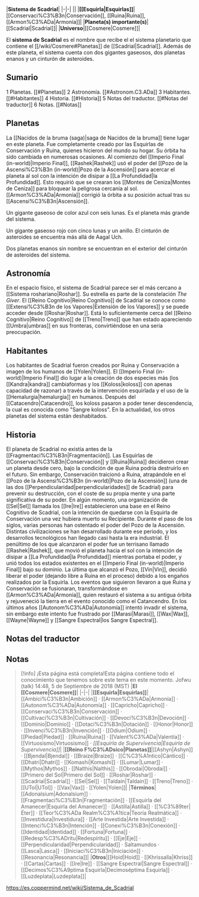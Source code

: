 

|**Sistema de Scadrial**|
|-|-|
||
|**[[Esquirla\|Esquirlas]]**|[[Conservaci%C3%B3n\|Conservación]], [[Ruina\|Ruina]], [[Armon%C3%ADa\|Armonía]]|
|**Planeta(s) importante(s)**|[[Scadrial\|Scadrial]]|
|**Universo**|[[Cosmere\|Cosmere]]|

El **sistema de Scadrial** es el nombre que recibe el el sistema planetario que contiene el [[/wiki/Cosmere#Planetas]] de [[Scadrial\|Scadrial]]. Además de este planeta, el sistema cuenta con dos gigantes gaseosos, dos planetas enanos y un cinturón de asteroides.

## Sumario

1 Planetas. [[#Planetas]] 
2 Astronomía. [[#Astronom.C3.ADa]] 
3 Habitantes. [[#Habitantes]] 
4 Historia. [[#Historia]] 
5 Notas del traductor. [[#Notas del traductor]] 
6 Notas. [[#Notas]] 


## Planetas

La [[Nacidos de la bruma (saga)\|saga de Nacidos de la bruma]] tiene lugar en este planeta. Fue completamente creado por las Esquirlas de Conservación y Ruina, quienes hicieron del mundo su hogar. Su órbita ha sido cambiada en numerosas ocasiones. Al comienzo del [[Imperio Final (in-world)\|Imperio Final]], [[Rashek\|Rashek]] usó el poder del [[Pozo de la Ascensi%C3%B3n (in-world)\|Pozo de la Ascensión]] para acercar el planeta al sol con la intención de disipar a [[La Profundidad\|la Profundidad]]. Esto requirió que se crearan los [[Montes de Ceniza\|Montes de Ceniza]] para bloquear la peligrosa cercanía al sol. [[Armon%C3%ADa\|Armonía]] corrigió la órbita a su posición actual tras su [[Ascensi%C3%B3n\|Ascensión]].


Un gigante gaseoso de color azul con seis lunas. Es el planeta más grande del sistema.


Un gigante gaseoso rojo con cinco lunas y un anillo. El cinturón de asteroides se encuentra más allá de Aagal Uch.


Dos planetas enanos sin nombre se encuentran en el exterior del cinturón de asteroides del sistema.

## Astronomía
En el espacio físico, el sistema de Scadrial parece ser el más cercano a [[Sistema roshariano\|Roshar]]. Su estrella es parte de la constelación *The Giver*. El [[Reino Cognitivo\|Reino Cognitivo]] de Scadrial se conoce como [[Extensi%C3%B3n de los Vapores\|Extensión de los Vapores]] y se puede acceder desde [[Roshar\|Roshar]]. Está lo suficientemente cerca del [[Reino Cognitivo\|Reino Cognitivo]] de [[Treno\|Treno]] que han estado apareciendo [[Umbra\|umbras]] en sus fronteras, convirtiéndose en una seria preocupación.

## Habitantes
Los habitantes de Scadrial fueron creados por Ruina y Conservación a imagen de los humanos de [[Yolen\|Yolen]]. El [[Imperio Final (in-world)\|Imperio Final]] dio lugar a la creación de dos especies más (los [[Kandra\|kandra]] cambiaformas y los [[Koloss\|koloss]] con apenas capacidad de razonar) a través de la intervención esquirlada y el uso de la [[Hemalurgia\|hemalurgia]] en humanos. Después del [[Catacendro\|Catacendro]], los koloss pasaron a poder tener descendencia, la cual es conocida como "Sangre koloss".
En la actualidad, los otros planetas del sistema están deshabitados.

## Historia
El planeta de Scadrial no existía antes de la [[Fragmentaci%C3%B3n\|Fragmentación]]. Las Esquirlas de [[Conservaci%C3%B3n\|Conservación]] y [[Ruina\|Ruina]] decidieron crear un planeta desde cero, bajo la condición de que Ruina podría destruirlo en el futuro. Sin embargo, Conservación traicionó a Ruina, atrapándole en el [[Pozo de la Ascensi%C3%B3n (in-world)\|Pozo de la Ascensión]] (una de las dos [[Perpendicularidad\|perpendicularidades]] de Scadrial) para prevenir su destrucción, con el coste de su propia mente y una parte significativa de su poder.
En algún momento, una organización de [[Sel\|Sel]] llamada los [[Ire\|Ire]] establecieron una base en el Reino Cognitivo de Scadrial, con la intención de quedarse con la Esquirla de Conservación una vez hubiera muerto su Recipiente.
Durante el paso de los siglos, varias personas han ostentado el poder del Pozo de la Ascensión. Distintas civilizaciones se han desarrollado durante ese periodo, y los desarrollos tecnológicos han llegado casi hasta la era industrial. El penúltimo de los que alcanzaron el poder fue un terrisano llamado [[Rashek\|Rashek]], que movió el planeta hacia el sol con la intención de disipar a [[La Profundidad\|la Profundidad]] mientras portaba el poder, y unió todos los estados existentes en el [[Imperio Final (in-world)\|Imperio Final]] bajo su dominio. La última que alcanzó el Pozo, [[Vin\|Vin]], decidió liberar el poder (dejando libre a Ruina en el proceso) debido a los engaños realizados por la Esquirla. Los eventos que siguieron llevaron a que Ruina y Conservación se fusionaran, transformándose en [[Armon%C3%ADa\|Armonía]], quien restauró el sistema a su antigua órbita y rejuveneció la tierra en el evento conocido como el Catancendro.
En los últimos años [[Autonom%C3%ADa\|Autonomía]] intentó invadir el sistema, sin embargo este intento fue frustrado por [[Marasi\|Marasi]], [[Wax\|Wax]], [[Wayne\|Wayne]] y [[Sangre Espectral\|los Sangre Espectral]].

## Notas del traductor

## Notas

> [!info] ¡Esta página está completa!Esta página contiene todo el conocimiento que tenemos sobre este tema en este momento.
Jofwu (talk) 14:48, 5 de Septiembre de 2018 (MST)
|**El [[Cosmere\|Cosmere]]**|
|-|-|
|**[[Esquirla\|Esquirlas]]**|[[Ambici%C3%B3n\|Ambición]] · [[Armon%C3%ADa\|Armonía]] · [[Autonom%C3%ADa\|Autonomía]] · [[Capricho\|Capricho]] · [[Conservaci%C3%B3n\|Conservación]] · [[Cultivaci%C3%B3n\|Cultivación]] · [[Devoci%C3%B3n\|Devoción]] · [[Dominio\|Dominio]] · [[Dotaci%C3%B3n\|Dotación]] · [[Honor\|Honor]] · [[Invenci%C3%B3n\|Invención]] · [[Odium\|Odium]] · [[Piedad\|Piedad]] · [[Ruina\|Ruina]] · [[Valent%C3%ADa\|Valentía]] · [[Virtuosismo\|Virtuosismo]] · *[[Esquirla de Supervivencia\|Esquirla de Supervivencia]]*|
|**[[Reino F%C3%ADsico\|Planetas]]**|[[Ashyn\|Ashyn]] · [[Bjendal\|Bjendal]] · [[Braize\|Braize]] · [[C%C3%A1ntico\|Cántico]] · [[Dhatri\|Dhatri]] · [[Komashi\|Komashi]] · [[Lumar\|Lumar]] · [[Mythos\|Mythos]] · [[Nalthis\|Nalthis]] · [[Obrodai\|Obrodai]] · [[Primero del Sol\|Primero del Sol]] · [[Roshar\|Roshar]] · [[Scadrial\|Scadrial]] · [[Sel\|Sel]] · [[Taldain\|Taldain]] · [[Treno\|Treno]] · [[UTol\|UTol]] · [[Vax\|Vax]] · [[Yolen\|Yolen]]|
|**Términos**|[[Adonalsium\|Adonalsium]] · [[Fragmentaci%C3%B3n\|Fragmentación]] · [[Esquirla del Amanecer\|Esquirla del Amanecer]] · [[Astilla\|Astilla]] · [[%C3%89ter\|Éter]] · [[Teor%C3%ADa Realm%C3%A1tica\|Teoría Realmática]] · [[Investidura\|Investidura]] · [[Arte Investida\|Arte Investida]] · [[Intenci%C3%B3n\|Intención]] · [[Conexi%C3%B3n\|Conexión]] · [[Identidad\|Identidad]] · [[Fortuna\|Fortuna]] · [[Redesp%C3%ADritu\|Redespíritu]] · [[Eje\|Eje]] · [[Perpendicularidad\|Perpendicularidad]] · Saltamundos · [[Lasca\|Lasca]] · [[Iniciaci%C3%B3n\|Iniciación]] · [[Resonancia\|Resonancia]]|
|**Otros**|[[Hoid\|Hoid]] · [[Khrissalla\|Khriss]] · [[Cartas\|Cartas]] · [[Ire\|Ire]] · [[Sangre Espectral\|Sangre Espectral]] · [[Decimos%C3%A9ptima Esquirla\|Decimoséptima Esquirla]] · [[Luzdeplata\|Luzdeplata]]|



https://es.coppermind.net/wiki/Sistema_de_Scadrial